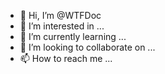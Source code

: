 - 👋 Hi, I’m @WTFDoc
- 👀 I’m interested in ...
- 🌱 I’m currently learning ...
- 💞️ I’m looking to collaborate on ...
- 📫 How to reach me ...

<!---
WTFDoc/WTFDoc is a ✨ special ✨ repository because its `README.md` (this file) appears on your GitHub profile.
You can click the Preview link to take a look at your changes.
--->
